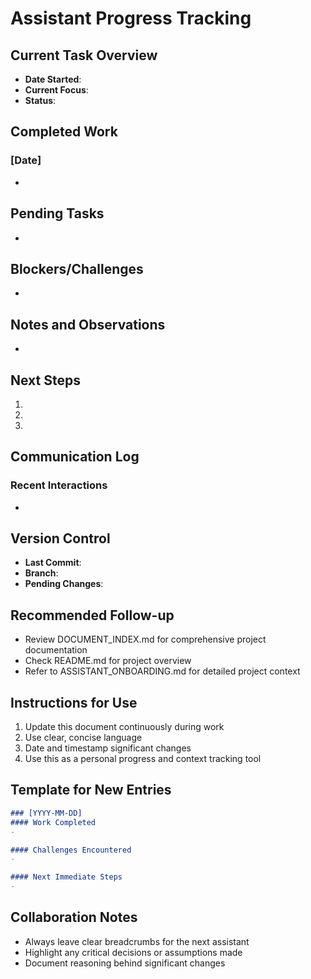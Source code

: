 # Assistant Progress Tracking

## Current Task Overview
- **Date Started**: 
- **Current Focus**: 
- **Status**: 

## Completed Work
### [Date]
- 

## Pending Tasks
- 

## Blockers/Challenges
- 

## Notes and Observations
- 

## Next Steps
1. 
2. 
3. 

## Communication Log
### Recent Interactions
- 

## Version Control
- **Last Commit**: 
- **Branch**: 
- **Pending Changes**: 

## Recommended Follow-up
- Review DOCUMENT_INDEX.md for comprehensive project documentation
- Check README.md for project overview
- Refer to ASSISTANT_ONBOARDING.md for detailed project context

## Instructions for Use
1. Update this document continuously during work
2. Use clear, concise language
3. Date and timestamp significant changes
4. Use this as a personal progress and context tracking tool

## Template for New Entries
```markdown
### [YYYY-MM-DD]
#### Work Completed
- 

#### Challenges Encountered
- 

#### Next Immediate Steps
- 
```

## Collaboration Notes
- Always leave clear breadcrumbs for the next assistant
- Highlight any critical decisions or assumptions made
- Document reasoning behind significant changes

